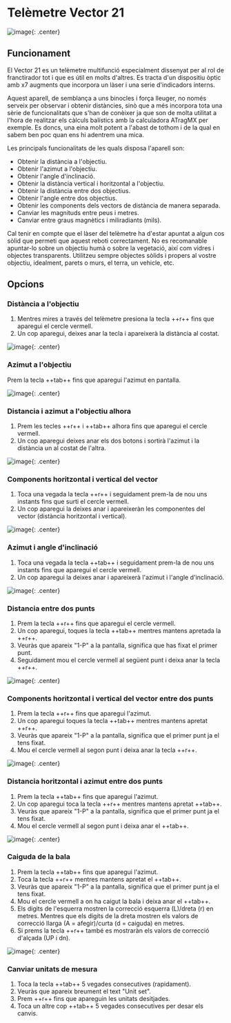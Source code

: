 # Telèmetre Vector 21

![image](../_imatges/vector.png){: .center}

## Funcionament

El Vector 21 es un telèmetre multifunció especialment dissenyat per al rol de franctirador tot i que es útil en molts d'altres. Es tracta d'un dispositiu òptic amb x7 augments que incorpora un làser i una serie d'indicadors interns.

Aquest aparell, de semblança a uns binocles i força lleuger, no només serveix per observar i obtenir distàncies, sinò que a més incorpora tota una sèrie de funcionalitats que s'han de conèixer ja que son de molta utilitat a l'hora de realitzar els càlculs balístics amb la calculadora ATragMX per exemple. Es doncs, una eina molt potent a l'abast de tothom i de la qual en sabem ben poc quan ens hi adentrem una mica.

Les principals funcionalitats de les quals disposa l'aparell son:

* Obtenir la distància a l'objectiu.
* Obtenir l'azimut a l'objectiu.
* Obtenir l'angle d'inclinació.
* Obtenir la distància vertical i horitzontal a l'objectiu.
* Obtenir la distància entre dos objectius.
* Obtenir l'angle entre dos objectius.
* Obtenir les components dels vectors de distància de manera separada.
* Canviar les magnituds entre peus i metres.
* Canviar entre graus magnètics i miliradiants (mils).

Cal tenir en compte que el làser del telèmetre ha d'estar apuntat a algun cos sòlid que permeti que aquest reboti correctament. No es recomanable apuntar-lo sobre un objectiu humà o sobre la vegetació, així com vidres i objectes transparents. Utilitzeu sempre objectes sòlids i propers al vostre objectiu, idealment, parets o murs, el terra, un vehicle, etc.

## Opcions

### Distància a l'objectiu

1. Mentres mires a través del telèmetre presiona la tecla ++r++ fins que aparegui el cercle vermell.
2. Un cop aparegui, deixes anar la tecla i apareixerà la distància al costat.

![image](../_imatges/vector1.jpg){: .center}

### Azimut a l'objectiu

Prem la tecla ++tab++ fins que aparegui l'azimut en pantalla.

![image](../_imatges/vector2.jpg){: .center}

### Distancia i azimut a l'objectiu alhora

1. Prem les tecles ++r++ i ++tab++ alhora fins que aparegui el cercle vermell.
2. Un cop aparegui deixes anar els dos botons i sortirà l'azimut i la distància un al costat de l'altra.

![image](../_imatges/vector3.jpg){: .center}

### Components horitzontal i vertical del vector

1. Toca una vegada la tecla ++r++ i seguidament prem-la de nou uns instants fins que surti el cercle vermell.
2. Un cop aparegui la deixes anar i apareixeràn les componentes del vector (distància horitzontal i vertical).

![image](../_imatges/vector4.jpg){: .center}

### Azimut i angle d'inclinació

1. Toca una vegada la tecla ++tab++ i seguidament prem-la de nou uns instants fins que aparegui el cercle vermell.
2. Un cop aparegui la deixes anar i apareixerà l'azimut i l'angle d'inclinació.

![image](../_imatges/vector5.jpg){: .center}

### Distancia entre dos punts

1. Prem la tecla ++r++ fins que aparegui el cercle vermell.
2. Un cop aparegui, toques la tecla ++tab++ mentres mantens apretada la ++r++.
3. Veuràs que apareix "1-P" a la pantalla, significa que has fixat el primer punt.
4. Seguidament mou el cercle vermell al següent punt i deixa anar la tecla ++r++.

![image](../_imatges/vector6.jpg){: .center}

### Components horitzontal i vertical del vector entre dos punts

1. Prem la tecla ++r++ fins que aparegui l'azimut.
2. Un cop aparegui toques la tecla ++tab++ mentres mantens apretat ++r++.
3. Veuràs que apareix "1-P" a la pantalla, significa que el primer punt ja el tens fixat.
4. Mou el cercle vermell al segon punt i deixa anar la tecla ++r++.

![image](../_imatges/vector7.jpg){: .center}

### Distancia horitzontal i azimut entre dos punts

1. Prem la tecla ++tab++ fins que aparegui l'azimut.
2. Un cop aparegui toca la tecla ++r++ mentres mantens apretat ++tab++.
3. Veuràs que apareix "1-P" a la pantalla, significa que el primer punt ja el tens fixat. 
4. Mou el cercle vermell al segon punt i deixa anar el ++tab++.

![image](../_imatges/vector8.jpg){: .center}

### Caiguda de la bala

1. Prem la tecla ++tab++ fins que aparegui l'azimut.
2. Toca la tecla ++r++ mentres mantens apretat el ++tab++.
3. Veuràs que apareix "1-P" a la pantalla, significa que el primer punt ja el tens fixat. 
4. Mou el cercle vermell a on ha caigut la bala i deixa anar el ++tab++.
5. Els digits de l'esquerra mostren la correcció esquerra (L)/dreta (r) en metres. Mentres que els digits de la dreta mostren els valors de correcció llarga (A = afegir)/curta (d = caiguda) en metres.
6. Si prems la tecla ++r++ també es mostraràn els valors de correcció d'alçada (UP i dn).

![image](../_imatges/vector9.jpg){: .center}

### Canviar unitats de mesura

1. Toca la tecla ++tab++ 5 vegades consecutives (rapidament).
2. Veuràs que apareix breument el text "Unit set".
3. Prem ++r++ fins que apareguin les unitats desitjades.
4. Toca un altre cop ++tab++ 5 vegades consecutives per desar els canvis.